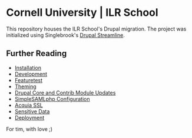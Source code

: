 # Cornell University | ILR School

This repository houses the ILR School's Drupal migration. The project was initialized using Singlebrook's [Drupal Streamline](https://github.com/singlebrook/drupal_streamline).

## Further Reading
* [Installation](docs/installation.md)
* [Development](docs/development.md)
* [Featuretest](docs/featuretest.md)
* [Theming](docs/theming.md)
* [Drupal Core and Contrib Module Updates](docs/core_and_contrib_updates.md)
* [SimpleSAMLphp Configuration](/docs/simplesaml.md)
* [Acquia SSL](/docs/acquia_ssl.md)
* [Sensitive Data](docs/secrets.md)
* [Deployment](docs/deployment.md)

For tim, with love ;)
